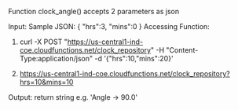 Function clock_angle() accepts 2 parameters as json

Input:
Sample JSON:
{
    "hrs":3,
    "mins":0
}
Accessing Function:
1.  curl -X POST "https://us-central1-ind-coe.cloudfunctions.net/clock_repository" -H "Content-Type:application/json"  -d '{"hrs":10,"mins":20}'

2. https://us-central1-ind-coe.cloudfunctions.net/clock_repository?hrs=10&mins=10


Output:
    return string
e.g. 'Angle -> 90.0'

